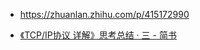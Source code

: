 - https://zhuanlan.zhihu.com/p/415172990

- [《TCP/IP协议 详解》思考总结 · 三 - 简书](https://www.jianshu.com/p/de29f55d8304?utm_content=note&utm_medium=seo_notes)


